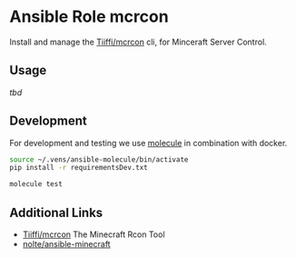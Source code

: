 # Ansible Role mcrcon

Install and manage the [Tiiffi/mcrcon](https://github.com/Tiiffi/mcrcon) cli, for Minceraft Server Control.

## Usage

*tbd*

## Development

For development and testing we use [molecule](https://molecule.readthedocs.io/en/latest/) in combination with docker.


```sh
source ~/.vens/ansible-molecule/bin/activate 
pip install -r requirementsDev.txt

molecule test
```

## Additional Links

* [Tiiffi/mcrcon](https://github.com/Tiiffi/mcrcon) The Minecraft Rcon Tool
* [nolte/ansible-minecraft](https://github.com/nolte/ansible-minecraft)
